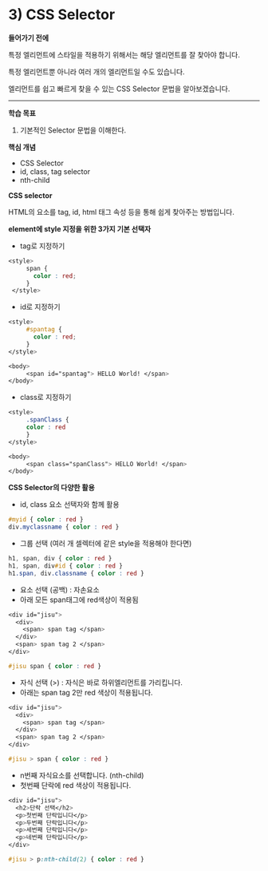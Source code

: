 # 3) CSS Selector

**들어가기 전에**

특정 엘리먼트에 스타일을 적용하기 위해서는 해당 엘리먼트를 잘 찾아야 합니다.

특정 엘리먼트뿐 아니라 여러 개의 엘리먼트일 수도 있습니다.

엘리먼트를 쉽고 빠르게 찾을 수 있는 CSS Selector 문법을 알아보겠습니다.

---

**학습 목표**

1) 기본적인 Selector 문법을 이해한다.

**핵심 개념**

- CSS Selector
- id, class, tag selector
- nth-child

**CSS selector**

HTML의 요소를 tag, id, html 태그 속성 등을 통해 쉽게 찾아주는 방법입니다.

**element에 style 지정을 위한 3가지 기본 선택자**

- tag로 지정하기

```css
<style>
     span {
       color : red;
     }
 </style>
```

- id로 지정하기

```css
<style>
     #spantag {
       color : red;
     }
</style>

<body>
     <span id="spantag"> HELLO World! </span>
</body>
```

- class로 지정하기

```css
<style>
     .spanClass {
     color : red
     }
</style>

<body>
     <span class="spanClass"> HELLO World! </span>
</body>
```

**CSS Selector의 다양한 활용**

- id, class 요소 선택자와 함께 활용

```css
#myid { color : red }
div.myclassname { color : red }
```

- 그룹 선택 (여러 개 셀렉터에 같은 style을 적용해야 한다면)

```css
h1, span, div { color : red }
h1, span, div#id { color : red }
h1.span, div.classname { color : red }
```

- 요소 선택 (공백) : 자손요소
- 아래 모든 span태그에 red색상이 적용됨

```css
<div id="jisu">
  <div>
    <span> span tag </span>
  </div>
  <span> span tag 2 </span>
</div>
```

```css
#jisu span { color : red }
```

- 자식 선택 (>) : 자식은 바로 하위엘리먼트를 가리킵니다.
- 아래는 span tag 2만 red 색상이 적용됩니다.

```css
<div id="jisu">
  <div>
    <span> span tag </span>
  </div>
  <span> span tag 2 </span>
</div>
```

```css
#jisu > span { color : red }
```

- n번째 자식요소를 선택합니다. (nth-child)
- 첫번째 단락에 red 색상이 적용됩니다.

```css
<div id="jisu">
  <h2>단락 선택</h2>
  <p>첫번째 단락입니다</p>
  <p>두번째 단락입니다</p>
  <p>세번째 단락입니다</p>
  <p>네번째 단락입니다</p>
</div>
```

```css
#jisu > p:nth-child(2) { color : red }
```